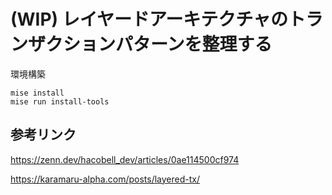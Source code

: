 # (WIP) レイヤードアーキテクチャのトランザクションパターンを整理する

環境構築

```shell
mise install
mise run install-tools
```

## 参考リンク

https://zenn.dev/hacobell_dev/articles/0ae114500cf974

https://karamaru-alpha.com/posts/layered-tx/

